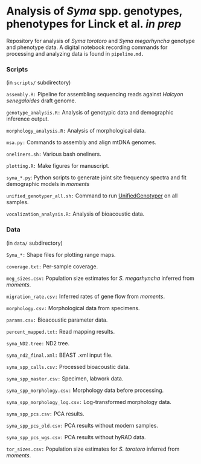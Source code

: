 # Analysis of *Syma* spp. genotypes, phenotypes for Linck et al. *in prep*

Repository for analysis of *Syma torotoro* and *Syma megarhyncha* genotype and phenotype data. A digital notebook recording commands for processing and analyzing data is found in `pipeline.md.`  

### Scripts  

(in `scripts/` subdirectory)  

`assembly.R:` Pipeline for assembling sequencing reads against *Halcyon senegaloides* draft genome.  

`genotype_analysis.R:` Analysis of genotypic data and demographic inference output.

`morphology_analysis.R:` Analysis of morphological data.  

`msa.py:` Commands to assembly and align mtDNA genomes.

`oneliners.sh:` Various bash oneliners.  

`plotting.R:` Make figures for manuscript.  

`syma_*.py`: Python scripts to generate joint site frequency spectra and fit demographic models in *moments*

`unified_genotyper_all.sh:` Command to run [UnifiedGenotyper](https://software.broadinstitute.org/gatk/documentation/tooldocs/3.8-0/org_broadinstitute_gatk_tools_walkers_genotyper_UnifiedGenotyper.php) on all samples.  

`vocalization_analysis.R:` Analysis of bioacoustic data.  

### Data   

(in `data/` subdirectory)  

`Syma_*:` Shape files for plotting range maps.

`coverage.txt:` Per-sample coverage.  

`meg_sizes.csv:` Population size estimates for *S. megarhyncha* inferred from *moments*.   

`migration_rate.csv:` Inferred rates of gene flow from *moments*.  

`morphology.csv:` Morphological data from specimens.  

`params.csv:` Bioacoustic parameter data.  

`percent_mapped.txt:` Read mapping results.  

`syma_ND2.tree:` ND2 tree.

`syma_nd2_final.xml:` BEAST .xml input file.

`syma_spp_calls.csv:` Processed bioacoustic data.  

`syma_spp_master.csv:` Specimen, labwork data.  

`syma_spp_morphology.csv:` Morphology data before processing.  

`syma_spp_morphology_log.csv:` Log-transformed morphology data.   

`syma_spp_pcs.csv:` PCA results.  

`syma_spp_pcs_old.csv:` PCA results without modern samples.   

`syma_spp_pcs_wgs.csv:` PCA results without hyRAD data.   

`tor_sizes.csv:` Population size estimates for *S. torotoro* inferred from *moments*.   


